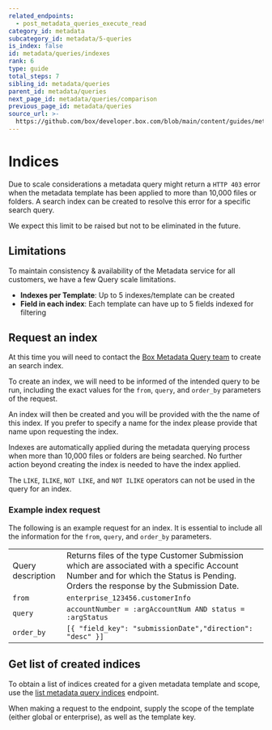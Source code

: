 ```yaml
---
related_endpoints:
  - post_metadata_queries_execute_read
category_id: metadata
subcategory_id: metadata/5-queries
is_index: false
id: metadata/queries/indexes
rank: 6
type: guide
total_steps: 7
sibling_id: metadata/queries
parent_id: metadata/queries
next_page_id: metadata/queries/comparison
previous_page_id: metadata/queries
source_url: >-
  https://github.com/box/developer.box.com/blob/main/content/guides/metadata/5-queries/6-indexes.md
---
```

# Indices

Due to scale considerations a metadata query might return a `HTTP 403` error
when the metadata template has been applied to more than 10,000 files or
folders. A search index can be created to resolve this error for a specific
search query.

<Message notice>

We expect this limit to be raised but not to be eliminated in the future.

</Message>

## Limitations

To maintain consistency & availability of the Metadata service for all
customers, we have a few Query scale limitations.

* **Indexes per Template**: Up to 5 indexes/template can be created
* **Field in each index**: Each template can have up to 5 fields indexed for
  filtering

## Request an index

<Message info>

At this time you will need to contact the
[Box Metadata Query team](mailto:metadata-query-feedback@box.com)
to create an search index.

</Message>

To create an index, we will need to be informed of the intended query to be
run, including the exact values for the `from​`, `​query​`, and `​order_by​`
parameters of the request.

An index will then be created and you will be provided with the the name of this
index. If you prefer to specify a name for the index please provide that name
upon requesting the index.

Indexes are automatically applied during the metadata querying process when
more than 10,000 files or folders are being searched. No further action beyond
creating the index is needed to have the index applied.

<Message warning>

The `LIKE`, `ILIKE`, `NOT LIKE`, and `NOT ILIKE` operators can not
be used in the query for an index.

</Message>

### Example index request

The following is an example request for an index. It is essential to include all
the information for the `​from`, `query`, and `order_by​` parameters.

<!-- markdownlint-disable line-length -->

|                   |                                                                                                                                                                                    |
|-------------------|------------------------------------------------------------------------------------------------------------------------------------------------------------------------------------|
| Query description | Returns files of the type Customer Submission which are associated with a specific Account Number and for which the Status is Pending. Orders the response by the Submission Date. |
| `from`            | `enterprise_123456.customerInfo`                                                                                                                                                   |
| `query`           | `accountNumber = :argAccountNum AND status = :argStatus`                                                                                                                           |
| `order_by`        | `[{ "field_key": "submissionDate","direction": "desc" }]`                                                                                                                          |

<!-- markdownlint-enable line-length -->

## Get list of created indices

To obtain a list of indices created for a given metadata template
and scope, use the [list metadata query indices][mdq-get-indices] endpoint.

When making a request to the endpoint, supply the scope of the template (either
global or enterprise), as well as the template key.

<Samples id='get_metadata_query_indices'>

</Samples>

[mdq-get-indices]: endpoint://get_metadata_query_indices